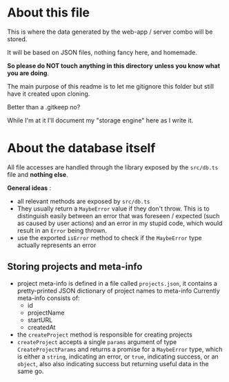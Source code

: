 # About this file

This is where the data generated by the
web-app / server combo will be stored.

It will be based on JSON files,
nothing fancy here, and homemade.

**So please do NOT touch anything in this directory**
**unless you know what you are doing**.

The main purpose of this readme is to let me
gitignore this folder
but still have it created upon cloning.

Better than a .gitkeep no?

While I'm at it I'll document my
"storage engine" here as I write it.

# About the database itself

All file accesses are handled through the library
exposed by the `src/db.ts` file and
**nothing else**.

**General ideas** :

- all relevant methods are exposed by `src/db.ts`
- They usually return a `MaybeError` value if they don't throw.
  This is to distinguish easily between an error that was
  foreseen / expected (such as caused by user actions)
  and an error in my stupid code, which would result in
  an `Error` being thrown.
- use the exported `isError` method to check if the `MaybeError`
  type actually represents an error

## Storing projects and meta-info

- project meta-info is defined in a file
  called `projects.json`,
  it contains a pretty-printed JSON dictionary
  of project names to meta-info
  Currently meta-info consists of:
    - id
    - projectName
    - startURL
    - createdAt
- the `createProject` method is responsible for creating
  projects
- `createProject` accepts a single `params` argument of type
  `CreateProjectParams` and returns a promise for a `MaybeError`
  type, which is either a `string`, indicating an error,
  or `true`, indicating success, or an `object`, also
  also indicating success but returning useful data
  in the same go.
